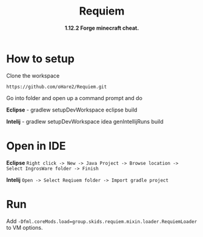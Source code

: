 <h1 align="center">Requiem</h1>
<div align="center">
  <strong> 1.12.2 Forge minecraft cheat.</strong>
</div>
<br />

# How to setup
Clone the workspace
```
https://github.com/oHare2/Requiem.git
```
Go into folder and open up a command prompt and do

**Eclipse** -
gradlew setupDevWorkspace eclipse build

**Intelij** -
gradlew setupDevWorkspace idea genIntellijRuns build

# Open in IDE
**Eclipse**
```Right click -> New -> Java Project -> Browse location -> Select IngrosWare folder -> Finish```

**Intelij**
```Open -> Select Reqiuem folder -> Import gradle project```

# Run

Add ```-Dfml.coreMods.load=group.skids.requiem.mixin.loader.RequiemLoader``` to VM options.
